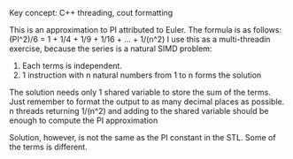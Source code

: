 Key concept: C++ threading, cout formatting

This is an approximation to PI attributed to Euler.
The formula is as follows: (PI^2)/6 =  1 + 1/4 + 1/9 + 1/16 + ... + 1/(n^2)
I use this as a multi-threadin exercise, because the series is a natural SIMD problem:
1. Each terms is independent.
2. 1 instruction with n natural numbers from 1 to n forms the solution

The solution needs only 1 shared variable to store the sum of the terms. Just remember to format the output to as many decimal places as possible.
n threads returning 1/(n^2) and adding to the shared variable should be enough to compute the PI approximation

Solution, however, is not the same as the PI constant in the STL. Some of the terms is different.